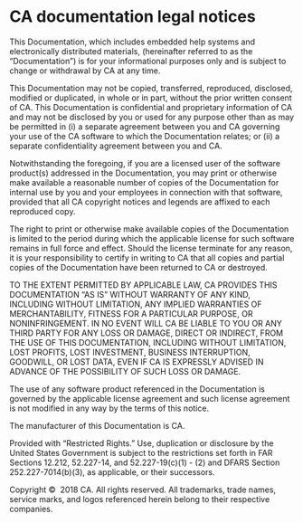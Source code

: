 # CA documentation legal notices

This Documentation, which includes embedded help systems and
electronically distributed materials, (hereinafter referred to as the
“Documentation”) is for your informational purposes only and is
subject to change or withdrawal by CA at any time.

This Documentation may not be copied, transferred, reproduced,
disclosed, modified or duplicated, in whole or in part, without the
prior written consent of CA. This Documentation is confidential and
proprietary information of CA and may not be disclosed by you or used
for any purpose other than as may be permitted in (i) a separate
agreement between you and CA governing your use of the CA software to
which the Documentation relates; or (ii) a separate confidentiality
agreement between you and CA.

Notwithstanding the foregoing, if you are a licensed user of the
software product(s) addressed in the Documentation, you may print or
otherwise make available a reasonable number of copies of the
Documentation for internal use by you and your employees in connection
with that software, provided that all CA copyright notices and legends
are affixed to each reproduced copy.

The right to print or otherwise make available copies of the
Documentation is limited to the period during which the applicable
license for such software remains in full force and effect. Should the
license terminate for any reason, it is your responsibility to certify
in writing to CA that all copies and partial copies of the Documentation
have been returned to CA or destroyed.

TO THE EXTENT PERMITTED BY APPLICABLE LAW, CA PROVIDES THIS
DOCUMENTATION “AS IS” WITHOUT WARRANTY OF ANY KIND, INCLUDING WITHOUT
LIMITATION, ANY IMPLIED WARRANTIES OF MERCHANTABILITY, FITNESS FOR A
PARTICULAR PURPOSE, OR NONINFRINGEMENT. IN NO EVENT WILL CA BE LIABLE TO
YOU OR ANY THIRD PARTY FOR ANY LOSS OR DAMAGE, DIRECT OR INDIRECT, FROM
THE USE OF THIS DOCUMENTATION, INCLUDING WITHOUT LIMITATION, LOST
PROFITS, LOST INVESTMENT, BUSINESS INTERRUPTION, GOODWILL, OR LOST DATA,
EVEN IF CA IS EXPRESSLY ADVISED IN ADVANCE OF THE POSSIBILITY OF SUCH
LOSS OR DAMAGE.

The use of any software product referenced in the Documentation is
governed by the applicable license agreement and such license agreement
is not modified in any way by the terms of this notice.

The manufacturer of this Documentation is CA.

Provided with “Restricted Rights.” Use, duplication or disclosure by the
United States Government is subject to the restrictions set forth in FAR
Sections 12.212, 52.227-14, and 52.227-19(c)(1) - (2) and DFARS Section
252.227-7014(b)(3), as applicable, or their successors.

Copyright ©  2018 CA. All rights reserved. All trademarks, trade names,
service marks, and logos referenced herein belong to their respective
companies.
